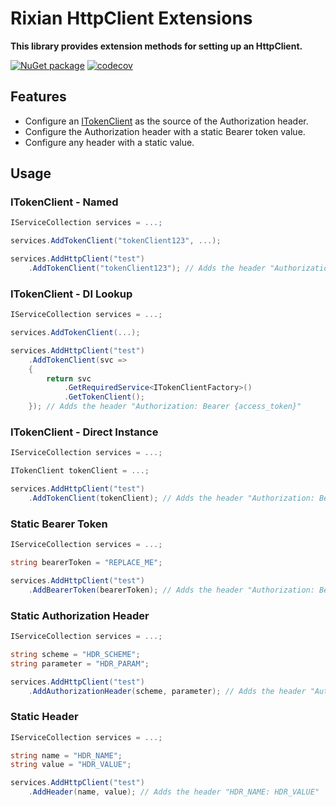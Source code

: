 # Rixian HttpClient Extensions

**This library provides extension methods for setting up an HttpClient.**

[![NuGet package](https://img.shields.io/nuget/v/Rixian.Extensions.Http.svg)](https://nuget.org/packages/Rixian.Extensions.Http)
[![codecov](https://codecov.io/gh/rixian/extensions-http/branch/master/graph/badge.svg)](https://codecov.io/gh/rixian/extensions-http)

## Features

* Configure an [ITokenClient](https://github.com/rixian/extensions-tokens) as the source of the Authorization header.
* Configure the Authorization header with a static Bearer token value.
* Configure any header with a static value.

## Usage

### ITokenClient - Named
```csharp
IServiceCollection services = ...;

services.AddTokenClient("tokenClient123", ...);

services.AddHttpClient("test")
    .AddTokenClient("tokenClient123"); // Adds the header "Authorization: Bearer {access_token}"
```

### ITokenClient - DI Lookup
```csharp
IServiceCollection services = ...;

services.AddTokenClient(...);

services.AddHttpClient("test")
    .AddTokenClient(svc =>
    {
        return svc
            .GetRequiredService<ITokenClientFactory>()
            .GetTokenClient();
    }); // Adds the header "Authorization: Bearer {access_token}"
```

### ITokenClient - Direct Instance
```csharp
IServiceCollection services = ...;

ITokenClient tokenClient = ...;

services.AddHttpClient("test")
    .AddTokenClient(tokenClient); // Adds the header "Authorization: Bearer {access_token}"
```

### Static Bearer Token
```csharp
IServiceCollection services = ...;

string bearerToken = "REPLACE_ME";

services.AddHttpClient("test")
    .AddBearerToken(bearerToken); // Adds the header "Authorization: Bearer REPLACE_ME"
```

### Static Authorization Header
```csharp
IServiceCollection services = ...;

string scheme = "HDR_SCHEME";
string parameter = "HDR_PARAM";

services.AddHttpClient("test")
    .AddAuthorizationHeader(scheme, parameter); // Adds the header "Authorization: HDR_SCHEME HDR_PARAM"
```

### Static Header
```csharp
IServiceCollection services = ...;

string name = "HDR_NAME";
string value = "HDR_VALUE";

services.AddHttpClient("test")
    .AddHeader(name, value); // Adds the header "HDR_NAME: HDR_VALUE"
```
